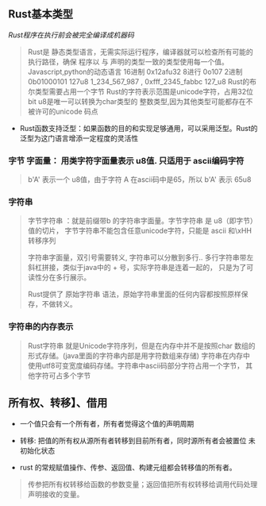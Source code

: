 ## Rust基本类型

*Rust程序在执行前会被完全编译成机器码*
>Rust是 静态类型语言，无需实际运行程序，编译器就可以检查所有可能的执行路径，确保
>程序以 与  声明的类型一致的类型使用每一个值。  Javascript,python的动态语言
>16进制 0x12afu32   8进行  0o107 2进制  0b01000101
>127u8   1_234_567_987 ,  0xfff_2345_fabbc  127_u8
>Rust的布尔类型需要占用一个字节
>Rust的字符表示范围是unicode字符，占用32位bit
>u8是唯一可以转换为char类型的 整数类型,因为其他类型可能都存在不被许可的unicode                   码点
* Rust函数支持泛型：如果函数的目的和实现足够通用，可以采用泛型。Rust的泛型为这门语言增添一定程度的灵活性        

### 字节                                                                                     字面量： 用类字符字面量表示 u8值. 只适用于 ascii编码字符
>b'A'  表示一个 u8值，由于字符 A 在ascii码中是65，所以 b'A' 表示 65u8

### 字符串
> 字节字符串 ：就是前缀带b 的字符串字面量。字节字符串 是 u8（即字节） 值的切片，
> 字节字符串不能包含任意unicode字符，只能是 ascii 和\xHH 转移序列
>
> 字符串字面量，双引号需要转义,  字符串可以分散到多行..
> 多行字符串带左斜杠拼接，类似于java中的 + 号，实际字符串是连着一起的，
>只是为了可读性分在多行展示。
>
> Rust提供了 原始字符串 语法，原始字符串里面的任何内容都按照原样保存，不做转义。

### 字符串的内存表示
>Rust字符串 就是Unicode字符序列，但是在内存中并不是按照char 
数组的形式存储。(java里面的字符串内部是用字符数组来存储)
>字符串在内存中 使用utf8可变宽度编码存储。字符串中ascii码部分字符占用一个字节，
>其他字符可占多个字节
>
>
## 所有权、转移】、借用

* 一个值只会有一个所有者，所有者觉得这个值的声明周期

* 转移: 把值的所有权从源所有者转移到目前所有者，同时源所有者会被置位 未初始化状态

* rust 的常规赋值操作、传参、返回值、构建元组都会转移值的所有者。
>传参把所有权转移给函数的参数变量；返回值把所有权转移给调用代码处理声明接收的变量。
>


